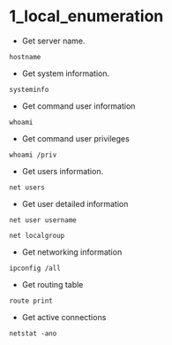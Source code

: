 # 1_local_enumeration

- Get server name.

```shell
hostname
```

- Get system information.

```shell
systeminfo
```

- Get command user information

```shell
whoami
```

- Get command user privileges

```shell
whoami /priv
```

- Get users information.

```shell
net users
```

- Get user detailed information

```shell
net user username
```

```shell
net localgroup
```

- Get networking information

```shell
ipconfig /all
```

- Get routing table

```shell
route print
```

- Get active connections

```shell
netstat -ano
```

